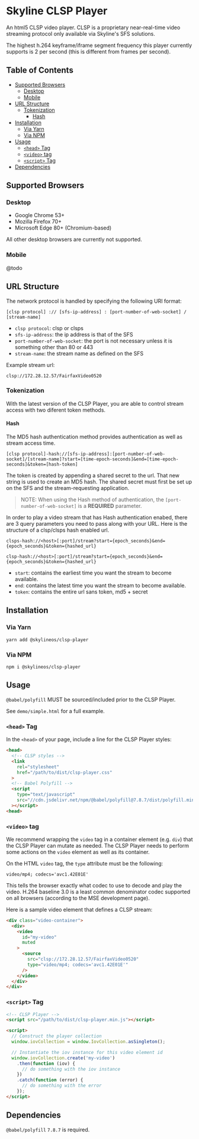 # Skyline CLSP Player <!-- omit in toc -->

An html5 CLSP video player.  CLSP is a proprietary near-real-time video streaming protocol only available via Skyline's SFS solutions.

The highest h.264 keyframe/iframe segment frequency this player currently supports is 2 per second (this is different from frames per second).


## Table of Contents <!-- omit in toc -->

- [Supported Browsers](#supported-browsers)
  - [Desktop](#desktop)
  - [Mobile](#mobile)
- [URL Structure](#url-structure)
  - [Tokenization](#tokenization)
    - [Hash](#hash)
- [Installation](#installation)
  - [Via Yarn](#via-yarn)
  - [Via NPM](#via-npm)
- [Usage](#usage)
  - [`<head>` Tag](#head-tag)
  - [`<video>` tag](#video-tag)
  - [`<script>` Tag](#script-tag)
- [Dependencies](#dependencies)

## Supported Browsers

### Desktop

* Google Chrome 53+
* Mozilla Firefox 70+
* Microsoft Edge 80+ (Chromium-based)

All other desktop browsers are currently not supported.

### Mobile

@todo


## URL Structure

The network protocol is handled by specifying the following URI format:

`[clsp protocol] :// [sfs-ip-address] : [port-number-of-web-socket] / [stream-name]`

* `clsp protocol`: clsp or clsps
* `sfs-ip-address`: the ip address is that of the SFS
* `port-number-of-web-socket`: the port is not necessary unless it is something other than 80 or 443
* `stream-name`: the stream name as defined on the SFS

Example stream url:

`clsp://172.28.12.57/FairfaxVideo0520`

### Tokenization

With the latest version of the CLSP Player, you are able to control stream access with two diferent token methods.

#### Hash

The MD5 hash authentication method provides authentication as well as stream access time.

`[clsp protocol]-hash://[sfs-ip-address]:[port-number-of-web-socket]/[stream-name]?start=[time-epoch-seconds]&end=[time-epoch-seconds]&token=[hash-token]`

The token is created by appending a shared secret to the url. That new string is used to create an MD5 hash. The shared secret must first be set up on the SFS and the stream-requesting application.

> NOTE: When using the Hash method of authentication, the `[port-number-of-web-socket]` is a **REQUIRED** parameter.

In order to play a video stream that has Hash authentication enabed, there are 3 query parameters you need to pass along with your URL. Here is the structure of a clsp/clsps hash enabled url.

```
clsps-hash://<host>[:port]/stream?start={epoch_seconds}&end={epoch_seconds}&token={hashed_url}

clsp-hash://<host>[:port]/stream?start={epoch_seconds}&end={epoch_seconds}&token={hashed_url}
```

* `start`: contains the earliest time you want the stream to become available.
* `end`: contains the latest time you want the stream to become available.
* `token`: contains the entire url sans token, md5 + secret


## Installation

### Via Yarn

```
yarn add @skylineos/clsp-player
```

### Via NPM

```
npm i @skylineos/clsp-player
```


## Usage

`@babel/polyfill` MUST be sourced/included prior to the CLSP Player.

See `demo/simple.html` for a full example.

### `<head>` Tag

In the `<head>` of your page, include a line for the CLSP Player styles:

```html
<head>
  <!-- CLSP styles -->
  <link
    rel="stylesheet"
    href="/path/to/dist/clsp-player.css"
  >
  <!-- Babel Polyfill -->
  <script
    type="text/javascript"
    src="//cdn.jsdelivr.net/npm/@babel/polyfill@7.8.7/dist/polyfill.min.js"
  ></script>
<head>
```

### `<video>` tag

We recommend wrapping the `video` tag in a container element (e.g. `div`) that the CLSP Player can mutate as needed.  The CLSP Player needs to perform some actions on the `video` element as well as its container.

On the HTML `video` tag, the `type` attribute must be the following:

```
video/mp4; codecs='avc1.42E01E'
```

This tells the browser exactly what codec to use to decode and play the video.  H.264 baseline 3.0 is a least common denominator codec supported on all browsers (according to the MSE development page).

Here is a sample video element that defines a CLSP stream:

```html
<div class="video-container">
  <div>
    <video
      id="my-video"
      muted
    >
      <source
        src="clsp://172.28.12.57/FairfaxVideo0520"
        type="video/mp4; codecs='avc1.42E01E'"
      />
    </video>
  </div>
</div>
```

### `<script>` Tag

```html
<!-- CLSP Player -->
<script src="/path/to/dist/clsp-player.min.js"></script>

<script>
  // Construct the player collection
  window.iovCollection = window.IovCollection.asSingleton();

  // Instantiate the iov instance for this video element id
  window.iovCollection.create('my-video')
    .then(function (iov) {
      // do something with the iov instance
    })
    .catch(function (error) {
      // do something with the error
    });
</script>
```


## Dependencies

`@babel/polyfill` `7.8.7` is required.
